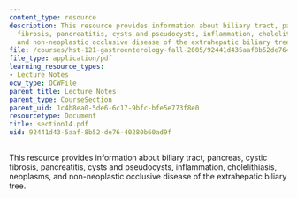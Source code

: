 ```yaml
---
content_type: resource
description: This resource provides information about biliary tract, pancreas, cystic
  fibrosis, pancreatitis, cysts and pseudocysts, inflammation, cholelithiasis, neoplasms,
  and non-neoplastic occlusive disease of the extrahepatic biliary tree.
file: /courses/hst-121-gastroenterology-fall-2005/92441d435aaf8b52de7640280b60ad9f_section14.pdf
file_type: application/pdf
learning_resource_types:
- Lecture Notes
ocw_type: OCWFile
parent_title: Lecture Notes
parent_type: CourseSection
parent_uid: 1c4b8ea0-5de6-6c17-9bfc-bfe5e773f8e0
resourcetype: Document
title: section14.pdf
uid: 92441d43-5aaf-8b52-de76-40280b60ad9f
---
```

This resource provides information about biliary tract, pancreas, cystic fibrosis, pancreatitis, cysts and pseudocysts, inflammation, cholelithiasis, neoplasms, and non-neoplastic occlusive disease of the extrahepatic biliary tree.

